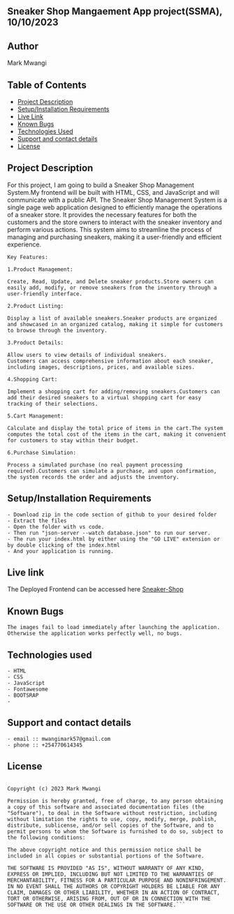 ##  Sneaker Shop Mangaement App project(SSMA), 10/10/2023


## Author
Mark Mwangi

## Table of Contents
- [Project Description](#project-description)
- [Setup/Installation Requirements](#setup/installation-requirements)
- [Live Link](#live-link)
- [Known Bugs](#known-bugs)
- [Technologies Used](#technologies-used)
- [Support and contact details](#support-and-contact-details)
- [License](#license)

## Project Description

   For this project, I am going to build a Sneaker Shop Management System.My frontend will be built with HTML, CSS, and JavaScript and will communicate with a public API.
   The Sneaker Shop Management System is a single page web application designed to efficiently manage the operations of a sneaker store. It provides the necessary features for both the customers and the store owners to interact with the sneaker inventory and perform various actions. This system aims to streamline the process of managing and purchasing sneakers, making it a user-friendly and efficient experience.

    Key Features:

    1.Product Management:

    Create, Read, Update, and Delete sneaker products.Store owners can easily add, modify, or remove sneakers from the inventory through a user-friendly interface.

    2.Product Listing:

    Display a list of available sneakers.Sneaker products are organized and showcased in an organized catalog, making it simple for customers to browse through the inventory.

    3.Product Details:

    Allow users to view details of individual sneakers.
    Customers can access comprehensive information about each sneaker, including images, descriptions, prices, and available sizes.

    4.Shopping Cart:

    Implement a shopping cart for adding/removing sneakers.Customers can add their desired sneakers to a virtual shopping cart for easy tracking of their selections.

    5.Cart Management:

    Calculate and display the total price of items in the cart.The system computes the total cost of the items in the cart, making it convenient for customers to stay within their budget.

    6.Purchase Simulation:

    Process a simulated purchase (no real payment processing required).Customers can simulate a purchase, and upon confirmation, the system records the order and adjusts the inventory.

## Setup/Installation Requirements

    - Download zip in the code section of github to your desired folder
    - Extract the files
    - Open the folder with vs code.
    - Then run "json-server --watch database.json" to run our server.
    - The run your index.html by either using the "GO LIVE" extension or by double clicking of the index.html
    - And your application is running.
       
## Live link

The Deployed Frontend can be accessed here [Sneaker-Shop](https://mark9559.github.io/Phase-1-Project/)   


## Known Bugs

    The images fail to load immediately after launching the application.
    Otherwise the application works perfectly well, no bugs.

## Technologies used

    - HTML 
    - CSS
    - JavaScript
    - Fontawesome
    - BOOTSRAP
    - 

## Support and contact details

    - email :: mwangimark57@gmail.com
    - phone :: +254770614345

## License

```MIT License

Copyright (c) 2023 Mark Mwangi

Permission is hereby granted, free of charge, to any person obtaining a copy of this software and associated documentation files (the "Software"), to deal in the Software without restriction, including without limitation the rights to use, copy, modify, merge, publish, distribute, sublicense, and/or sell copies of the Software, and to permit persons to whom the Software is furnished to do so, subject to the following conditions:

The above copyright notice and this permission notice shall be included in all copies or substantial portions of the Software.

THE SOFTWARE IS PROVIDED "AS IS", WITHOUT WARRANTY OF ANY KIND, EXPRESS OR IMPLIED, INCLUDING BUT NOT LIMITED TO THE WARRANTIES OF MERCHANTABILITY, FITNESS FOR A PARTICULAR PURPOSE AND NONINFRINGEMENT. IN NO EVENT SHALL THE AUTHORS OR COPYRIGHT HOLDERS BE LIABLE FOR ANY CLAIM, DAMAGES OR OTHER LIABILITY, WHETHER IN AN ACTION OF CONTRACT, TORT OR OTHERWISE, ARISING FROM, OUT OF OR IN CONNECTION WITH THE SOFTWARE OR THE USE OR OTHER DEALINGS IN THE SOFTWARE.```